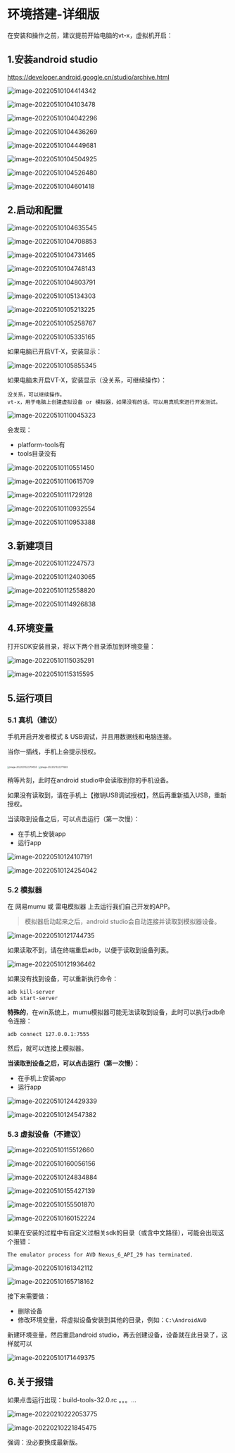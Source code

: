 # 环境搭建-详细版

在安装和操作之前，建议提前开始电脑的vt-x，虚拟机开启：



## 1.安装android studio

https://developer.android.google.cn/studio/archive.html

![image-20220510104414342](assets/image-20220510104414342.png)



![image-20220510104103478](assets/image-20220510104103478.png)



![image-20220510104042296](assets/image-20220510104042296.png)

![image-20220510104436269](assets/image-20220510104436269.png)

![image-20220510104449681](assets/image-20220510104449681.png)

![image-20220510104504925](assets/image-20220510104504925.png)

![image-20220510104526480](assets/image-20220510104526480.png)

![image-20220510104601418](assets/image-20220510104601418.png)





## 2.启动和配置

![image-20220510104635545](assets/image-20220510104635545.png)



![image-20220510104708853](assets/image-20220510104708853.png)

![image-20220510104731465](assets/image-20220510104731465.png)

![image-20220510104748143](assets/image-20220510104748143.png)

![image-20220510104803791](assets/image-20220510104803791.png)

![image-20220510105134303](assets/image-20220510105134303.png)

![image-20220510105213225](assets/image-20220510105213225.png)

![image-20220510105258767](assets/image-20220510105258767.png)

![image-20220510105335165](assets/image-20220510105335165.png)



如果电脑已开启VT-X，安装显示：

![image-20220510105855345](assets/image-20220510105855345.png)



如果电脑未开启VT-X，安装显示（没关系，可继续操作）：

```
没关系，可以继续操作。
vt-x，用于电脑上创建虚拟设备 or 模拟器，如果没有的话，可以用真机来进行开发测试。
```

![image-20220510110045323](assets/image-20220510110045323.png)



会发现：

- platform-tools有
- tools目录没有



![image-20220510110551450](assets/image-20220510110551450.png)



![image-20220510110615709](assets/image-20220510110615709.png)

![image-20220510111729128](assets/image-20220510111729128.png)

![image-20220510110932554](assets/image-20220510110932554.png)

![image-20220510110953388](assets/image-20220510110953388.png)



## 3.新建项目

![image-20220510112247573](assets/image-20220510112247573.png)



![image-20220510112403065](assets/image-20220510112403065.png)

![image-20220510112558820](assets/image-20220510112558820.png)



![image-20220510114926838](assets/image-20220510114926838.png)



## 4.环境变量

打开SDK安装目录，将以下两个目录添加到环境变量：

![image-20220510115035291](assets/image-20220510115035291.png)

![image-20220510115315595](assets/image-20220510115315595.png)





## 5.运行项目

### 5.1 真机（建议）

手机开启开发者模式 & USB调试，并且用数据线和电脑连接。



当你一插线，手机上会提示授权。

<img src="assets/image-20220210222754550.png" alt="image-20220210222754550" style="zoom:33%;" />

<img src="assets/image-20220210222711669.png" alt="image-20220210222711669" style="zoom:33%;" />



稍等片刻，此时在android studio中会读取到你的手机设备。



如果没有读取到，请在手机上【撤销USB调试授权】，然后再重新插入USB，重新授权。



当读取到设备之后，可以点击运行（第一次慢）：

- 在手机上安装app
- 运行app

![image-20220510124107191](assets/image-20220510124107191.png)

![image-20220510124254042](assets/image-20220510124254042.png)





### 5.2 模拟器

在 网易mumu 或 雷电模拟器 上去运行我们自己开发的APP。

> 模拟器启动起来之后，android studio会自动连接并读取到模拟器设备。

![image-20220510121744735](assets/image-20220510121744735.png)



如果读取不到，请在终端重启adb，以便于读取到设备列表。

![image-20220510121936462](assets/image-20220510121936462.png)

如果没有找到设备，可以重新执行命令：

```
adb kill-server
adb start-server
```



**特殊的**，在win系统上，mumu模拟器可能无法读取到设备，此时可以执行adb命令连接：

```
adb connect 127.0.0.1:7555
```

然后，就可以连接上模拟器。



**当读取到设备之后，可以点击运行（第一次慢）：**

- 在手机上安装app
- 运行app

![image-20220510124429339](assets/image-20220510124429339.png)

![image-20220510124547382](assets/image-20220510124547382.png)





### 5.3 虚拟设备（不建议）

![image-20220510115512660](assets/image-20220510115512660.png)



![image-20220510160056156](assets/image-20220510160056156.png)



![image-20220510124834884](assets/image-20220510124834884.png)

![image-20220510155427139](assets/image-20220510155427139.png)

![image-20220510155501870](assets/image-20220510155501870.png)

![image-20220510160152224](assets/image-20220510160152224.png)



如果在安装的过程中有自定义过相关sdk的目录（或含中文路径），可能会出现这个报错：

```
The emulator process for AVD Nexus_6_API_29 has terminated.
```

![image-20220510161342112](assets/image-20220510161342112.png)

![image-20220510165718162](assets/image-20220510165718162.png)

接下来需要做：

- 删除设备
- 修改环境变量，将虚拟设备安装到其他的目录，例如：`C:\AndroidAVD`

新建环境变量，然后重启android studio，再去创建设备，设备就在此目录了，这样就可以

![image-20220510171449375](assets/image-20220510171449375.png)









## 6.关于报错

如果点击运行出现：build-tools-32.0.rc 。。。...

![image-20220210222053775](assets/image-20220210222053775.png)



![image-20220210221845475](assets/image-20220210221845475.png)









强调：没必要换成最新版。

















































